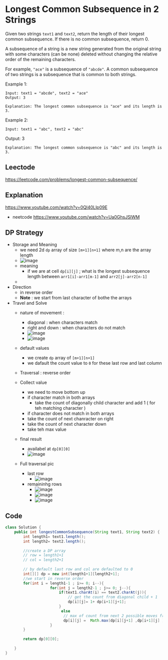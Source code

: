 # Longest Common Subsequence in 2 Strings

Given two strings `text1` and `text2`, return the length of their longest common subsequence. If there is no common subsequence, return 0.

A subsequence of a string is a new string generated from the original string with some characters (can be none) deleted without changing the relative order of the remaining characters.

For example, `"ace"` is a subsequence of `"abcde"`.
A common subsequence of two strings is a subsequence that is common to both strings.

Example 1:
````
Input: text1 = "abcde", text2 = "ace" 
Output: 3  

Explanation: The longest common subsequence is "ace" and its length is 3.
````
Example 2:
````
Input: text1 = "abc", text2 = "abc"
````
Output: 3
````
Explanation: The longest common subsequence is "abc" and its length is 3.
````
## Leectode 
https://leetcode.com/problems/longest-common-subsequence/ 


## Explanation
https://www.youtube.com/watch?v=0Ql40Llp09E 
- neetcode https://www.youtube.com/watch?v=Ua0GhsJSlWM 


## DP Strategy 
- Storage and Meaning
  - we need 2d `dp` array of size `[m+1][n+1]` where m,n are the array length 
  - ![image](https://user-images.githubusercontent.com/8110582/172021702-96c415e6-8df7-4954-a5f8-eb963748b4c8.png)
  - meaning 
    -  if we are at cell `dp[i][j]` ; what is the longest subsequence length between `arr1[i]-arr1[m-1]` and `arr2[j]-arr2[n-1]`
  -  
- Direction 
  - in reverse order 
  - **Note** : we start from last character of bothe the arrays  
- Travel and Solve  
  - nature of movement : 
    - diagonal : when characters match 
    - right and down : when characters do not match 
    - ![image](https://user-images.githubusercontent.com/8110582/172021814-e02a8838-9772-44f7-a0f0-044e078d6883.png)
    - ![image](https://user-images.githubusercontent.com/8110582/172021824-4207b968-e5dc-49c4-9320-109bf65acfb3.png)
  
  - default values
    - we create `dp` array of  `[m+1][n+1]`
    - we dafault the count value to `0` for these last row and last column 


  - Traversal  : reverse order 
  - Collect value 
    - we need to move bottom up 
    - if character match in both arrays 
      - take the count of diagonally child character and add 1 ( for teh matching character )
    -  if character does not match in both arrays 
      - take the count of next chanracter on right 
      - take the count of next character down 
      - take teh max value 
  - final result 
      - availabel at `dp[0][0]`   
      - ![image](https://user-images.githubusercontent.com/8110582/172021870-75567555-d1d3-4221-b7d0-368353e33a67.png)
  - Full traversal pic
     - last row
        - ![image](https://user-images.githubusercontent.com/8110582/172022772-d8046cef-41e4-4aec-9aa1-03a98de17159.png)
     -  remaininhg rows 
        - ![image](https://user-images.githubusercontent.com/8110582/172022792-7890312e-2950-4c9b-b9af-2ac5b0ca17d6.png)
        - ![image](https://user-images.githubusercontent.com/8110582/172022803-aea900ef-b7a9-49f4-8928-18d6c17fa0f1.png)
        - ![image](https://user-images.githubusercontent.com/8110582/172022817-77ed1065-a07d-47dd-9972-b346ece3763b.png)  
 

## Code
````java
class Solution {
    public int longestCommonSubsequence(String text1, String text2) {
        int length1= text1.length();
        int length2= text2.length();
        
        //create a DP array
        // row = length1+1
        // col = length2+1
        
        // by default last row and col are defaulted to 0
        int[][] dp = new int[length1+1][length2+1];
        //we start in reverse order 
        for(int i = length1-1 ; i>= 0; i--){
                    for(int j = length2-1 ; j>= 0; j--){
                        if(text1.charAt(i) == text2.charAt(j)){
                            // get the count from diagonal child + 1
                            dp[i][j]= 1+ dp[i+1][j+1];
                        }
                         else
                          // max of count from next 2 possible moves from this location    
                          dp[i][j] =  Math.max(dp[i][j+1] ,dp[i+1][j] ) ;            
                    }
        }
        
        return dp[0][0];
    
    }
}
````
